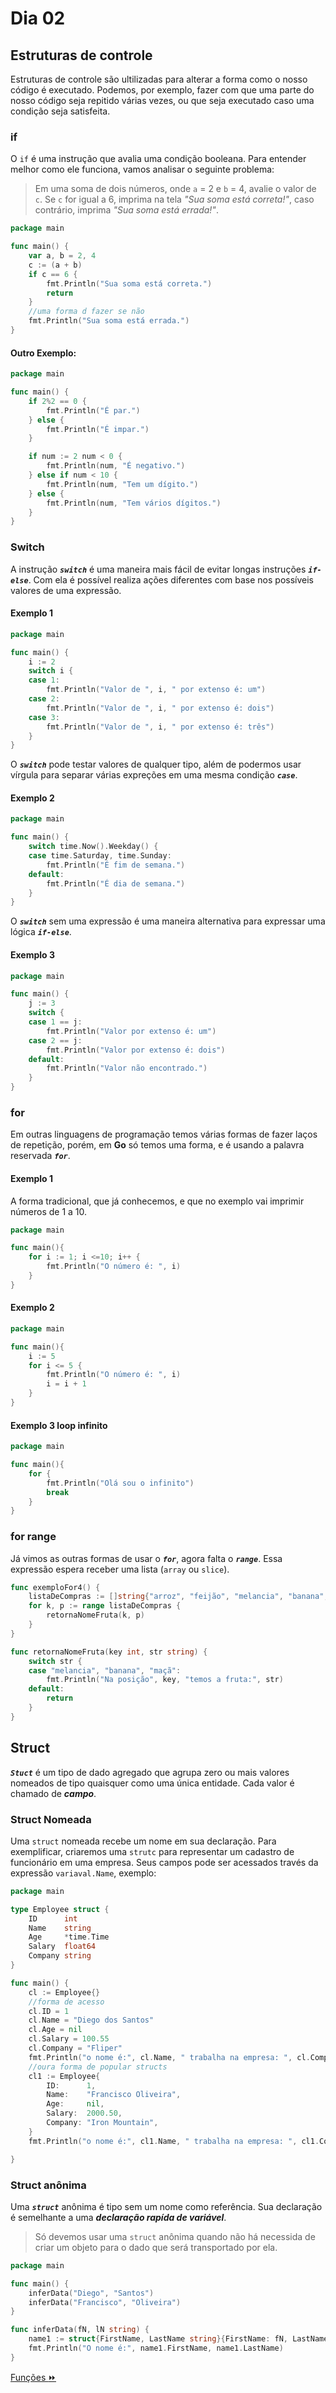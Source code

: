 # Dia 02

## Estruturas de controle

Estruturas de controle são ultilizadas para alterar a forma como o nosso código é executado. Podemos, por exemplo, fazer com que uma parte do nosso código seja repitido várias vezes, ou que seja executado caso uma condição seja satisfeita.

### if

O `if` é uma instrução que avalia uma condição booleana. Para entender melhor como ele funciona, vamos analisar o seguinte problema:

> Em uma soma de dois números, onde `a` = 2 e `b` = 4, avalie o valor de `c`. Se `c` for igual a 6, imprima na tela *"Sua soma está correta!"*, caso contrário, imprima *"Sua soma está errada!"*.

```go
package main 

func main() {
    var a, b = 2, 4
    c := (a + b)
    if c == 6 {
        fmt.Println("Sua soma está correta.")
        return
    }
    //uma forma d fazer se não
    fmt.Println("Sua soma está errada.")
}
```

#### Outro Exemplo:

```go
package main 

func main() {
    if 2%2 == 0 {
        fmt.Println("É par.")
    } else {
        fmt.Println("É impar.")
    }

    if num := 2 num < 0 {
        fmt.Println(num, "É negativo.")
    } else if num < 10 {
        fmt.Println(num, "Tem um dígito.")
    } else {
        fmt.Println(num, "Tem vários dígitos.")
    }
}
```

### Switch

A instrução ***`switch`*** é uma maneira mais fácil de evitar longas instruções ***`if-else`***. Com ela é possível realiza ações diferentes com base nos possíveis valores de uma expressão.

#### Exemplo 1

```go
package main 

func main() {
    i := 2
    switch i {
    case 1:
        fmt.Println("Valor de ", i, " por extenso é: um")
    case 2:
        fmt.Println("Valor de ", i, " por extenso é: dois")
    case 3:
        fmt.Println("Valor de ", i, " por extenso é: três")
    }
}
```

O ***`switch`*** pode testar valores de qualquer tipo, além de podermos usar vírgula para separar várias expreções em uma mesma condição ***`case`***.

#### Exemplo 2

```go
package main

func main() {
    switch time.Now().Weekday() {
    case time.Saturday, time.Sunday:
        fmt.Println("É fim de semana.")
    default:
        fmt.Println("É dia de semana.")
    }
}
```

O ***`switch`*** sem uma expressão é uma maneira alternativa para expressar uma lógica ***`if-else`***.

#### Exemplo 3

```go
package main

func main() {
    j := 3
    switch {
    case 1 == j:
        fmt.Println("Valor por extenso é: um")
    case 2 == j:
        fmt.Println("Valor por extenso é: dois")
    default:
        fmt.Println("Valor não encontrado.")
    }
}
```

### for

Em outras linguagens de programação temos várias formas de fazer laços de repetição, porém, em **Go** só temos uma forma, e é usando a palavra reservada ***`for`***.

#### Exemplo 1

A forma tradicional, que já conhecemos, e que no exemplo vai imprimir números de 1 a 10.

```go
package main

func main(){
    for i := 1; i <=10; i++ {
        fmt.Println("O número é: ", i)
    }
}
```

#### Exemplo 2

```go
package main

func main(){
    i := 5
    for i <= 5 {
        fmt.Println("O número é: ", i)
        i = i + 1
    }
}
```

#### Exemplo 3 loop infinito

```go
package main

func main(){
    for {
        fmt.Println("Olá sou o infinito")
        break
    }
}
```

### for range

Já vimos as outras formas de usar o ***`for`***, agora falta o ***`range`***. Essa expressão espera receber uma lista (`array` ou `slice`).

```go
func exemploFor4() {
	listaDeCompras := []string{"arroz", "feijão", "melancia", "banana", "maçã", "ovo", "cenoura"}
	for k, p := range listaDeCompras {
		retornaNomeFruta(k, p)
	}
}

func retornaNomeFruta(key int, str string) {
	switch str {
	case "melancia", "banana", "maçã":
		fmt.Println("Na posição", key, "temos a fruta:", str)
	default:
		return
	}
}
```

## Struct

***`Stuct`*** é um tipo de dado agregado que agrupa zero ou mais valores nomeados de tipo quaisquer como uma única entidade. Cada valor é chamado de ***campo***.

### Struct Nomeada

Uma `struct` nomeada recebe um nome em sua declaração. 
Para exemplificar, criaremos uma `strutc` para representar um cadastro de funcionário em uma empresa. Seus campos pode ser acessados través da expressão `variaval.Name`, exemplo:

```go
package main

type Employee struct {
    ID      int
    Name    string
    Age     *time.Time
    Salary  float64
    Company string
}

func main() {
    cl := Employee{}
    //forma de acesso
    cl.ID = 1
    cl.Name = "Diego dos Santos"
    cl.Age = nil
    cl.Salary = 100.55
    cl.Company = "Fliper"
    fmt.Println("o nome é:", cl.Name, " trabalha na empresa: ", cl.Company)
    //oura forma de popular structs
    cl1 := Employee{
        ID:      1,
        Name:    "Francisco Oliveira",
        Age:     nil,
        Salary:  2000.50,
        Company: "Iron Mountain",
    }
    fmt.Println("o nome é:", cl1.Name, " trabalha na empresa: ", cl1.Company)

}
```

### Struct anônima

Uma ***`struct`*** anônima é tipo sem um nome como referência. Sua declaração é semelhante a uma ***declaração rapída de variável***.

> Só devemos usar uma `struct` anônima quando não há necessida de criar um objeto para o dado que será transportado por ela.

```go
package main

func main() {
    inferData("Diego", "Santos")
    inferData("Francisco", "Oliveira")
}

func inferData(fN, lN string) {
    name1 := struct{FirstName, LastName string}{FirstName: fN, LastName: lN}
    fmt.Println("O nome é:", name1.FirstName, name1.LastName)
}
```

[Funções :fast_forward:](funcoes.md#funções)
